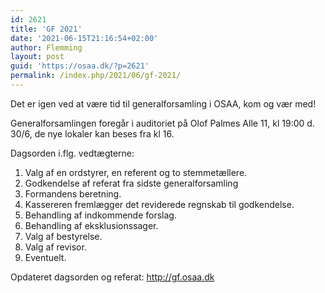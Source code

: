 ```yaml
---
id: 2621
title: 'GF 2021'
date: '2021-06-15T21:16:54+02:00'
author: Flemming
layout: post
guid: 'https://osaa.dk/?p=2621'
permalink: /index.php/2021/06/gf-2021/
---
```


Det er igen ved at være tid til generalforsamling i OSAA, kom og vær med!

  
Generalforsamlingen foregår i auditoriet på Olof Palmes Alle 11, kl 19:00 d. 30/6, de nye lokaler kan beses fra kl 16.

  
Dagsorden i.flg. vedtægterne:

1. Valg af en ordstyrer, en referent og to stemmetællere.
2. Godkendelse af referat fra sidste generalforsamling
3. Formandens beretning.
4. Kassereren fremlægger det reviderede regnskab til godkendelse.
5. Behandling af indkommende forslag.
6. Behandling af eksklusionssager.
7. Valg af bestyrelse.
8. Valg af revisor.
9. Eventuelt.

Opdateret dagsorden og referat: <http://gf.osaa.dk>